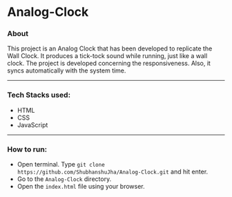 # Analog-Clock

### About
This project is an Analog Clock that has been developed to replicate the Wall Clock.
It produces a tick-tock sound while running, just like a wall clock. The project is developed concerning the responsiveness.
Also, it syncs automatically with the system time.
___
### Tech Stacks used:
- HTML
- CSS
- JavaScript
___
### How to run:
- Open terminal. Type `git clone https://github.com/ShubhanshuJha/Analog-Clock.git` and hit enter.
- Go to the `Analog-Clock` directory.
- Open the `index.html` file using your browser.

